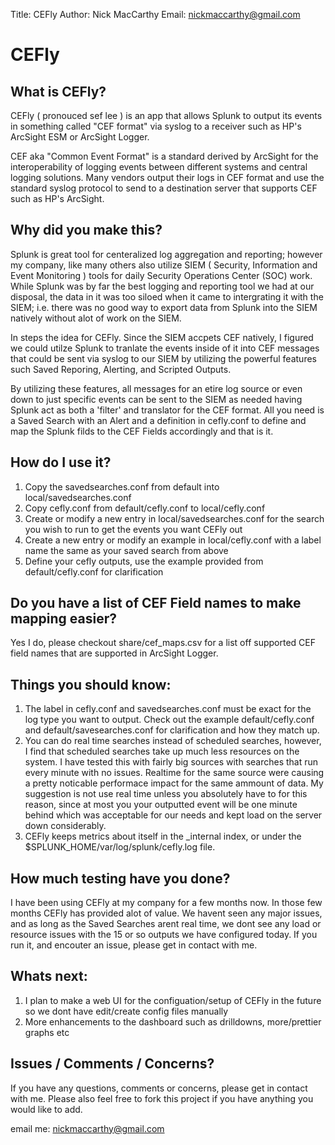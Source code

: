 Title: CEFly
Author: Nick MacCarthy
Email: nickmaccarthy@gmail.com

# CEFly #

What is CEFly?
------------------------------------

CEFly ( pronouced sef lee ) is an app that allows Splunk to output its events in something called "CEF format" via syslog to a receiver such as HP's ArcSight ESM or ArcSight Logger.

CEF aka "Common Event Format" is a standard derived by ArcSight for the interoperability of logging events between different systems and central logging solutions.  Many vendors output their logs in CEF format and use the standard syslog protocol to send to a destination server that supports CEF such as HP's ArcSight. 

Why did you make this?
------------------------------------


Splunk is great tool for centeralized log aggregation and reporting; however my company, like many others also utilize SIEM ( Security, Information and Event Monitoring ) tools for daily Security Operations Center (SOC) work.  While Splunk was by far the best logging and reporting tool we had at our disposal, the data in it was too siloed when it came to intergrating it with the SIEM; i.e. there was no good way to export data from Splunk into the SIEM natively without alot of work on the SIEM.  

In steps the idea for CEFly.  Since the SIEM accpets CEF natively, I figured we could utilze Splunk to tranlate the events inside of it into CEF messages that could be sent via syslog to our SIEM by utilizing the powerful features such Saved Reporing, Alerting, and Scripted Outputs. 

By utilizing these features, all messages for an etire log source or even down to just specific events can be sent to the SIEM as needed having Splunk act as both a 'filter' and translator for the CEF format.  All you need is a Saved Search with an Alert and a definition in cefly.conf to define and map the Splunk filds to the CEF Fields accordingly and that is it.


How do I use it?
------------------------------------

1. Copy the savedsearches.conf from default into local/savedsearches.conf
2. Copy cefly.conf from default/cefly.conf to local/cefly.conf
3. Create or modify a new entry in local/savedsearches.conf for the search you wish to run to get the events you want CEFly out
4. Create a new entry or modify an example in local/cefly.conf with a label name the same as your saved search from above
5. Define your cefly outputs, use the example provided from default/cefly.conf for clarification

Do you have a list of CEF Field names to make mapping easier?
-----------------------------------

Yes I do, please checkout share/cef_maps.csv for a list off supported CEF field names that are supported in ArcSight Logger.

Things you should know:
------------------------------------

1. The label in cefly.conf and savedsearches.conf  must be exact for the log type you want to output.  Check out the example default/cefly.conf and default/savesearches.conf for clarification and how they match up.
2. You can do real time searches instead of scheduled searches, however, I find that scheduled searches take up much less resources on the system.  I have tested this with fairly big sources with searches that run every minute with no issues.  Realtime for the same source were causing a pretty noticable performace impact for the same ammount of data.  My suggestion is not use real time unless you absolutely have to for this reason, since at most you your outputted event will be one minute behind which was acceptable for our needs and kept load on the server down considerably.
3. CEFly keeps metrics about itself in the _internal index, or under the $SPLUNK_HOME/var/log/splunk/cefly.log file.

How much testing have you done?
------------------------------------

I have been using CEFly at my company for a few months now.  In those few months CEFly has provided alot of value.  We havent seen any major issues, and as long as the Saved Searches arent real time, we dont see any load or resource issues with the 15 or so outputs we have configured today.  If you run it, and encouter an issue, please get in contact with me.

Whats next:
------------------------------------

1. I plan to make a web UI for the configuation/setup of CEFly in the future so we dont have edit/create config files manually
2. More enhancements to the dashboard such as drilldowns, more/prettier graphs etc



Issues / Comments / Concerns?
------------------------------------

If you have any questions, comments or concerns, please get in contact with me.  Please also feel free to fork this project if you have anything you would like to add.

email me: nickmaccarthy@gmail.com


